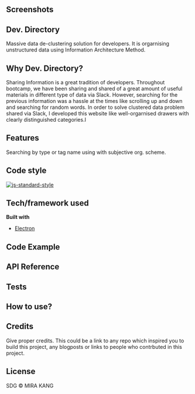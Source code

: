 ## Screenshots

## Dev. Directory

Massive data de-clustering solution for developers. It is orgarnising unstructured data using Information Architecture Method.

## Why Dev. Directory?

Sharing Information is a great tradition of developers. Throughout bootcamp, we have been sharing and shared of a great amount of useful materials in different type of data via Slack. However, searching for the previous information was a hassle at the times like scrolling up and down and searching for random words. In order to solve clustered data problem shared via Slack, I developed this website like well-orgarnised drawers with clearly distinguished categories.I

## Features

Searching by type or tag name using with subjective org. scheme.

## Code style

[![js-standard-style](https://img.shields.io/badge/code%20style-standard-brightgreen.svg?style=flat)](https://github.com/fe/ross/standard)

## Tech/framework used

<b>Built with</b>

- [Electron](https://electron.atom.io)

## Code Example

## API Reference

## Tests

## How to use?

## Credits

Give proper credits. This could be a link to any repo which inspired you to build this project, any blogposts or links to people who contrbuted in this project.

## License

SDG © MIRA KANG
